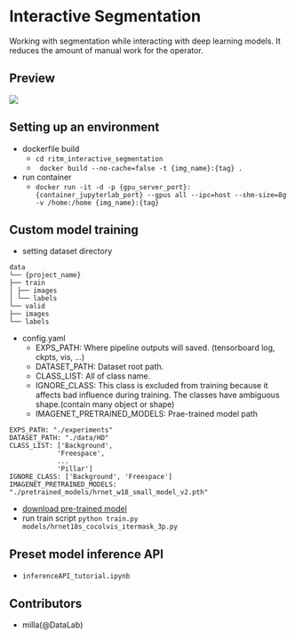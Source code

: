 # Interactive Segmentation
Working with segmentation while interacting with deep learning models. It reduces the amount of manual work for the operator.

## Preview
<img src="./misc/interactive_seg_demo.gif"/>

## Setting up an environment
- dockerfile build
	-  `cd ritm_interactive_segmentation`
	-  ` docker build --no-cache=false -t {img_name}:{tag} .`
- run container
	-  `docker run -it -d -p {gpu_server_port}:{container_jupyterlab_port} --gpus all --ipc=host --shm-size=8g -v /home:/home {img_name}:{tag}`

## Custom model training
- setting dataset directory
```
data
└── {project_name}
├── train
│ ├── images
│ └── labels
└── valid
├── images
└── labels
```
- config.yaml
	- EXPS_PATH: Where pipeline outputs will saved. (tensorboard log, ckpts, vis, ...)
	- DATASET_PATH: Dataset root path.
	- CLASS_LIST: All of class name.
	- IGNORE_CLASS: This class is excluded from training because it affects bad influence during training. The classes have ambiguous shape.(contain many object or shape)
	- IMAGENET_PRETRAINED_MODELS: Prae-trained model path
```
EXPS_PATH: "./experiments"
DATASET_PATH: "./data/HD"
CLASS_LIST: ['Background',
			'Freespace',
			...
			'Pillar']
IGNORE_CLASS: ['Background', 'Freespace']
IMAGENET_PRETRAINED_MODELS: "./pretrained_models/hrnet_w18_small_model_v2.pth"
```
-  [download pre-trained model](https://onedrive.live.com/?cid=f7fd0b7f26543ceb&id=F7FD0B7F26543CEB%21153&authkey=!AJ909Hv1YFLrVCc)
- run train script
`python train.py models/hrnet18s_cocolvis_itermask_3p.py `

## Preset model inference API
-  `inferenceAPI_tutorial.ipynb`

## Contributors
- milla(@DataLab)
